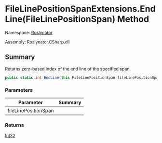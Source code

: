 # FileLinePositionSpanExtensions\.EndLine\(FileLinePositionSpan\) Method

Namespace: [Roslynator](../../README.md)

Assembly: Roslynator\.CSharp\.dll

## Summary

Returns zero\-based index of the end line of the specified span\.

```csharp
public static int EndLine(this FileLinePositionSpan fileLinePositionSpan)
```

### Parameters

| Parameter | Summary |
| --------- | ------- |
| fileLinePositionSpan | |

### Returns

[Int32](https://docs.microsoft.com/en-us/dotnet/api/system.int32)




